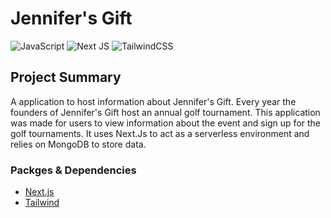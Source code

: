 # Jennifer's Gift
![JavaScript](https://img.shields.io/badge/javascript-%23323330.svg?style=for-the-badge&logo=javascript&logoColor=%23F7DF1E)
![Next JS](https://img.shields.io/badge/Next-black?style=for-the-badge&logo=next.js&logoColor=white)
![TailwindCSS](https://img.shields.io/badge/tailwindcss-%2338B2AC.svg?style=for-the-badge&logo=tailwind-css&logoColor=white)


## Project Summary
A application to host information about Jennifer's Gift. Every year the founders of Jennifer's Gift host an annual golf tournament. This application was made for users to view information about the event and sign up for the golf tournaments. It uses Next.Js to act as a 
serverless environment and relies on MongoDB to store data.


### Packges & Dependencies
* [Next.js](https://nextjs.org/)
* [Tailwind](https://tailwindcss.com/)
